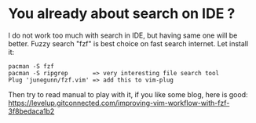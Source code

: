 # You already about search on IDE ?

I do not work too much with search in IDE, but having same one will be better.
Fuzzy search "fzf" is best choice on fast search internet. Let install it:

```
pacman -S fzf
pacman -S ripgrep       => very interesting file search tool
Plug 'junegunn/fzf.vim' => add this to vim-plug
```

Then try to read manual to play with it, if you like some blog, here is good:
https://levelup.gitconnected.com/improving-vim-workflow-with-fzf-3f8bedaca1b2
